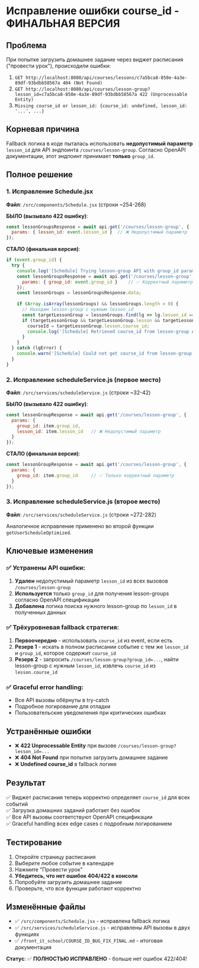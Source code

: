 # Исправление ошибки course_id - ФИНАЛЬНАЯ ВЕРСИЯ

## Проблема
При попытке загрузить домашнее задание через виджет расписания ("провести урок"), происходили ошибки:
1. `GET http://localhost:8080/api/courses/lessons/c7a5bca8-850e-4a3e-89df-93bdbb58567a 404 (Not Found)`
2. `GET http://localhost:8080/api/courses/lesson-group?lesson_id=c7a5bca8-850e-4a3e-89df-93bdbb58567a 422 (Unprocessable Entity)`
3. `Missing course_id or lesson_id: {course_id: undefined, lesson_id: '...', ...}`

## Корневая причина
Fallback логика в коде пыталась использовать **недопустимый параметр** `lesson_id` для API эндпоинта `/courses/lesson-group`. Согласно OpenAPI документации, этот эндпоинт принимает **только** `group_id`.

## Полное решение

### 1. Исправление Schedule.jsx
**Файл**: `/src/components/Schedule.jsx` (строки ~254-268)

**БЫЛО (вызывало 422 ошибку)**:
```javascript
const lessonGroupsResponse = await api.get('/courses/lesson-group', {
  params: { lesson_id: event.lesson_id }  // ❌ Недопустимый параметр
});
```

**СТАЛО (финальная версия)**:
```javascript
if (event.group_id) {
  try {
    console.log('[Schedule] Trying lesson-group API with group_id parameter...');
    const lessonGroupsResponse = await api.get('/courses/lesson-group', {
      params: { group_id: event.group_id }    // ✅ Корректный параметр
    });
    const lessonGroups = lessonGroupsResponse.data;
    
    if (Array.isArray(lessonGroups) && lessonGroups.length > 0) {
      // Находим lesson-group с нужным lesson_id
      const targetLessonGroup = lessonGroups.find(lg => lg.lesson_id === event.lesson_id);
      if (targetLessonGroup && targetLessonGroup.lesson && targetLessonGroup.lesson.course_id) {
        courseId = targetLessonGroup.lesson.course_id;
        console.log('[Schedule] Retrieved course_id from lesson-group API:', courseId);
      }
    }
  } catch (lgError) {
    console.warn('[Schedule] Could not get course_id from lesson-group API:', lgError);
  }
}
```

### 2. Исправление scheduleService.js (первое место)
**Файл**: `/src/services/scheduleService.js` (строки ~32-42)

**БЫЛО (вызывало 422 ошибку)**:
```javascript
const lessonGroupResponse = await api.get('/courses/lesson-group', {
  params: { 
    group_id: item.group_id,
    lesson_id: item.lesson_id   // ❌ Недопустимый параметр
  }
});
```

**СТАЛО (финальная версия)**:
```javascript
const lessonGroupResponse = await api.get('/courses/lesson-group', {
  params: { 
    group_id: item.group_id     // ✅ Только корректный параметр
  }
});
```

### 3. Исправление scheduleService.js (второе место)
**Файл**: `/src/services/scheduleService.js` (строки ~272-282)

Аналогичное исправление применено во второй функции `getUserScheduleOptimized`.

## Ключевые изменения

### ✅ Устранены API ошибки:
1. **Удален** недопустимый параметр `lesson_id` из всех вызовов `/courses/lesson-group`
2. **Используется** только `group_id` для получения lesson-groups согласно OpenAPI спецификации
3. **Добавлена** логика поиска нужного lesson-group по `lesson_id` в полученных данных

### ✅ Трёхуровневая fallback стратегия:
1. **Первоочередно** - использовать `course_id` из event, если есть
2. **Резерв 1** - искать в полном расписании событие с тем же `lesson_id` и `group_id`, которое содержит `course_id`
3. **Резерв 2** - запросить `/courses/lesson-group?group_id=...`, найти lesson-group с нужным `lesson_id`, извлечь `course_id` из `lesson.course_id`

### ✅ Graceful error handling:
- Все API вызовы обёрнуты в try-catch
- Подробное логирование для отладки
- Пользовательские уведомления при критических ошибках

## Устранённые ошибки
- ❌ **422 Unprocessable Entity** при вызове `/courses/lesson-group?lesson_id=...`
- ❌ **404 Not Found** при попытке загрузить домашнее задание
- ❌ **Undefined course_id** в fallback логике

## Результат
✅ Виджет расписания теперь корректно определяет `course_id` для всех событий  
✅ Загрузка домашних заданий работает без ошибок  
✅ Все API вызовы соответствуют OpenAPI спецификации  
✅ Graceful handling всех edge cases с подробным логированием  

## Тестирование
1. Откройте страницу расписания
2. Выберите любое событие в календаре
3. Нажмите "Провести урок"
4. **Убедитесь, что нет ошибок 404/422 в консоли**
5. Попробуйте загрузить домашнее задание
6. Проверьте, что все функции работают корректно

## Изменённые файлы
- ✅ `/src/components/Schedule.jsx` - исправлена fallback логика
- ✅ `/src/services/scheduleService.js` - исправлены API вызовы в двух функциях
- ✅ `/front_it_school/COURSE_ID_BUG_FIX_FINAL.md` - итоговая документация

**Статус**: ✅ **ПОЛНОСТЬЮ ИСПРАВЛЕНО** - больше нет ошибок 422/404!
